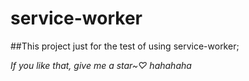 # service-worker
##This project just for the test of using service-worker;


*If you like that, give me a star~♡ hahahaha*
